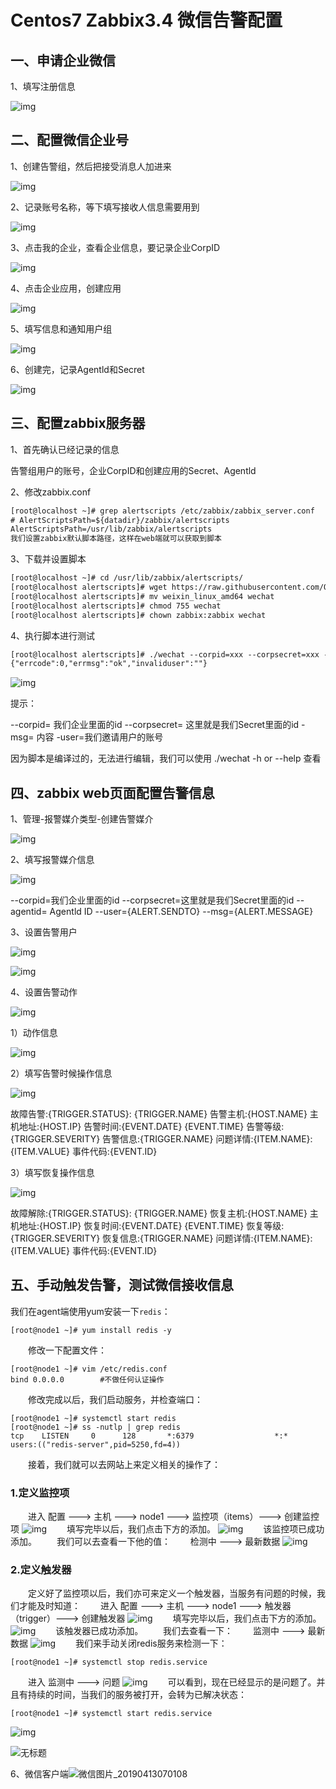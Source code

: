 # Centos7 Zabbix3.4 微信告警配置

## 一、申请企业微信

1、填写注册信息

![img](assets/20180616131755799.png)

## 二、配置微信企业号

1、创建告警组，然后把接受消息人加进来

![img](assets/20180616132217589.png)

2、记录账号名称，等下填写接收人信息需要用到

![img](assets/20180805151546815.png)

3、点击我的企业，查看企业信息，要记录企业CorpID

![img](assets/20180616132724160.png)

4、点击企业应用，创建应用

![img](assets/20180616132943249.png)

5、填写信息和通知用户组

![img](assets/2018061613311477.png)

6、创建完，记录Agentld和Secret

![img](assets/2018061613331047.png)

## 三、配置zabbix服务器

1、首先确认已经记录的信息

告警组用户的账号，企业CorpID和创建应用的Secret、Agentld

2、修改zabbix.conf

```html
[root@localhost ~]# grep alertscripts /etc/zabbix/zabbix_server.conf 
# AlertScriptsPath=${datadir}/zabbix/alertscripts
AlertScriptsPath=/usr/lib/zabbix/alertscripts
我们设置zabbix默认脚本路径，这样在web端就可以获取到脚本
```

3、下载并设置脚本

```html
[root@localhost ~]# cd /usr/lib/zabbix/alertscripts/
[root@localhost alertscripts]# wget https://raw.githubusercontent.com/OneOaaS/weixin-alert/master/weixin_linux_amd64
[root@localhost alertscripts]# mv weixin_linux_amd64 wechat
[root@localhost alertscripts]# chmod 755 wechat 
[root@localhost alertscripts]# chown zabbix:zabbix wechat 
```

4、执行脚本进行测试

```html
[root@localhost alertscripts]# ./wechat --corpid=xxx --corpsecret=xxx --msg="您好，告警测试" --user=用户账号 --agentid=xxx
{"errcode":0,"errmsg":"ok","invaliduser":""}
```

![img](assets/20180616134501823.png)

提示：

--corpid= 我们企业里面的id
--corpsecret= 这里就是我们Secret里面的id
-msg= 内容
-user=我们邀请用户的账号

因为脚本是编译过的，无法进行编辑，我们可以使用 ./wechat -h or --help 查看

## 四、zabbix web页面配置告警信息

1、管理-报警媒介类型-创建告警媒介

![img](assets/20180616135048574.png)

2、填写报警媒介信息

![img](assets/20180616135352989.png)

--corpid=我们企业里面的id
--corpsecret=这里就是我们Secret里面的id
--agentid= Agentld ID
--user={ALERT.SENDTO}
--msg={ALERT.MESSAGE}

3、设置告警用户

![img](assets/20180616135636811.png)

![img](assets/20180616140000905.png)

4、设置告警动作

![img](assets/20180616140122839.png)

1）动作信息

![img](assets/20180616140240794.png)

2）填写告警时候操作信息

![img](assets/20180616141444154.png)

故障告警:{TRIGGER.STATUS}: {TRIGGER.NAME} 
告警主机:{HOST.NAME} 
主机地址:{HOST.IP} 
告警时间:{EVENT.DATE} {EVENT.TIME} 
告警等级:{TRIGGER.SEVERITY} 
告警信息:{TRIGGER.NAME} 
问题详情:{ITEM.NAME}:{ITEM.VALUE} 
事件代码:{EVENT.ID} 

3）填写恢复操作信息

![img](assets/20180616141452375.png)

故障解除:{TRIGGER.STATUS}: {TRIGGER.NAME} 
恢复主机:{HOST.NAME} 
主机地址:{HOST.IP} 
恢复时间:{EVENT.DATE} {EVENT.TIME} 
恢复等级:{TRIGGER.SEVERITY} 
恢复信息:{TRIGGER.NAME} 
问题详情:{ITEM.NAME}:{ITEM.VALUE} 
事件代码:{EVENT.ID}

## 五、手动触发告警，测试微信接收信息

我们在agent端使用yum安装一下`redis`：

```
[root@node1 ~]# yum install redis -y
```

　　修改一下配置文件：

```
[root@node1 ~]# vim /etc/redis.conf 
bind 0.0.0.0        #不做任何认证操作
```

　　修改完成以后，我们启动服务，并检查端口：

```
[root@node1 ~]# systemctl start redis
[root@node1 ~]# ss -nutlp | grep redis
tcp    LISTEN     0      128       *:6379                  *:*                   users:(("redis-server",pid=5250,fd=4))
```

　　接着，我们就可以去网站上来定义相关的操作了：

### 1.定义监控项

　　进入 配置 ---> 主机 ---> node1 ---> 监控项（items）---> 创建监控项
![img](assets/1204916-20171202113104229-190921891.png)
　　填写完毕以后，我们点击下方的添加。
![img](assets/1204916-20171202113113058-1658955278.png)
　　该监控项已成功添加。
　　我们可以去查看一下他的值：
　　检测中 ---> 最新数据
![img](assets/1204916-20171202113122433-2129349774.png)

### 2.定义触发器

　　定义好了监控项以后，我们亦可来定义一个触发器，当服务有问题的时候，我们才能及时知道：
　　进入 配置 ---> 主机 ---> node1 ---> 触发器（trigger）---> 创建触发器
![img](assets/1204916-20171202113131761-6927531.png)
　　填写完毕以后，我们点击下方的添加。
![img](assets/1204916-20171202113142604-1237551286.png)
　　该触发器已成功添加。
　　我们去查看一下：
　　监测中 ---> 最新数据
![img](assets/1204916-20171202113150479-1838545643.png)
　　我们来手动关闭redis服务来检测一下：

```
[root@node1 ~]# systemctl stop redis.service
```

　　进入 监测中 ---> 问题
![img](assets/1204916-20171202113158901-587145295.png)
　　可以看到，现在已经显示的是问题了。并且有持续的时间，当我们的服务被打开，会转为已解决状态：

```
[root@node1 ~]# systemctl start redis.service 
```

![img](assets/1204916-20171202113209698-2146797322.png)

![无标题](assets/无标题-1555110317243.png)

6、微信客户端![微信图片_20190413070108](../微信图片_20190413070108.jpg)





